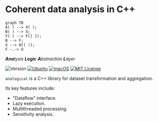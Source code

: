 # Coherent data analysis in C++

  ``` mermaid 
  graph TB
  A( ) --> X( );
  B( ) --> X;
  Y( ) --> F([ ]);
  B --> F;
  X --> O[( )];
  F -.-> O
  ```

_**Ana**lysis **Logic** **A**bstraction **L**ayer_

![Version](https://img.shields.io/badge/Version-0.1.0-blue.svg)
[![Ubuntu](https://github.com/taehyounpark/analogical/actions/workflows/ubuntu.yml/badge.svg?branch=master)](https://github.com/taehyounpark/analogical/actions/workflows/ubuntu.yml)
[![macOS](https://github.com/taehyounpark/analogical/actions/workflows/macos.yml/badge.svg?branch=master)](https://github.com/taehyounpark/analogical/actions/workflows/macos.yml)
[![MIT License](https://img.shields.io/badge/License-MIT-yellow.svg)](https://opensource.org/licenses/MIT)

`analogical` is a C++ library for dataset transformation and aggregation.

Its key features include:

- "Dataflow" interface.
- Lazy execution.
- Multithreaded processing.
- Sensitivity analysis.